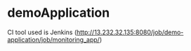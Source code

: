 # demoApplication

CI tool used is Jenkins (http://13.232.32.135:8080/job/demo-application/job/monitoring_app/)
